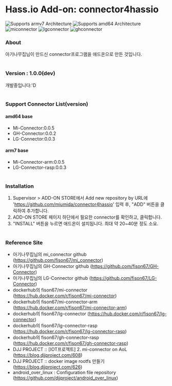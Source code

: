 # Hass.io Add-on: connector4hassio

![Supports armv7 Architecture][armv7-shield]
![Supports amd64 Architecture][amd64-shield]
![miconnector][miconnector-shield]
![lgconnector][lgconnector-shield]
![ghconnector][ghconnector-shield]

### About
아기나무집님이 만드신 connector프로그램을 애드온으로 만든 것입니다.
<br><br>

### Version : 1.0.0(dev)
개발중입니다:'D
<br><br>

### Support Connector List(version)
#### amd64 base
- Mi-Connector:0.0.5
- GH-Connector:0.0.2
- LG-Connector:0.0.3
#### arm7 base
- Mi-Connector-arm:0.0.5
- LG-Connector-rasp:0.0.3
<br><br>

### Installation
1. Supervisor > ADD-ON STORE에서 Add new repository by URL에 'https://github.com/miumida/connector4hassio' 입력 후, "ADD" 버튼을 클릭하여 추가합니다.
2. ADD-ON STORE 페이지 하단에서 필요한 connector를 확인하고, 클릭합니다.
3. "INSTALL" 버튼을 누르면 애드온이 설치됩니다. 최대 약 20~40분 정도 소요.
<br><br>

### Reference Site
- 아기나무집님의 mi_connector github (<https://github.com/fison67/mi_connector>)
- 아기나무집님의 GH-Connector github (<https://github.com/fison67/GH-Connector>)
- 아기나무집님의 LG-Connector github (<https://github.com/fison67/LG-Connector>)
- dockerhub의 fison67/mi-connector (<https://hub.docker.com/r/fison67/mi-connector>)
- dockerhub의 fison67/mi-connector-arm (<https://hub.docker.com/r/fison67/mi-connector-arm>)
- dockerhub의 fison67/lg-connector (<https://hub.docker.com/r/fison67/lg-connector>)
- dockerhub의 fison67/lg-connector-rasp (<https://hub.docker.com/r/fison67/lg-connector-rasp>)
- dockerhub의 fison67/gh-connector-rasp (<https://hub.docker.com/r/fison67/gh-connector-rasp>)
- DJJ PROJECT :: [IOT프로젝트] 2. mi-connector on AoL (https://blog.djjproject.com/608)<br>
- DJJ PROJECT :: docker image rootfs 만들기 (https://blog.djjproject.com/626)<br>
- android_over_linux : Configuration file repository (https://github.com/djjproject/android_over_linux)

[forum]: https://cafe.naver.com/koreassistant
[github]: https://github.com/HAKorea/addons
[issue]: https://github.com/zooil/wallpadRS485/issues
[aarch64-shield]: https://img.shields.io/badge/aarch64-yes-green.svg
[amd64-shield]: https://img.shields.io/badge/amd64-yes-green.svg
[armhf-shield]: https://img.shields.io/badge/armhf-yes-green.svg
[armv7-shield]: https://img.shields.io/badge/armv7-yes-green.svg
[i386-shield]: https://img.shields.io/badge/i386-yes-green.svg

[miconnector-shield]: https://img.shields.io/badge/miconnector-0.0.5-orange.svg
[lgconnector-shield]: https://img.shields.io/badge/lgconnector-0.0.3-orange.svg
[ghconnector-shield]: https://img.shields.io/badge/ghconnector-0.0.2-orange.svg
